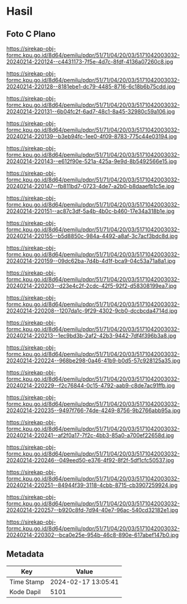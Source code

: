 # Hasil

## Foto C Plano

https://sirekap-obj-formc.kpu.go.id/8d64/pemilu/pdpr/51/71/04/20/03/5171042003032-20240214-220124--c4431173-7f5e-4d7c-8fdf-4136a07260c8.jpg

https://sirekap-obj-formc.kpu.go.id/8d64/pemilu/pdpr/51/71/04/20/03/5171042003032-20240214-220128--8181ebe1-dc79-4485-8716-6c18b6b75cdd.jpg

https://sirekap-obj-formc.kpu.go.id/8d64/pemilu/pdpr/51/71/04/20/03/5171042003032-20240214-220131--6b04fc2f-6ad7-48c1-8a45-32980c59a106.jpg

https://sirekap-obj-formc.kpu.go.id/8d64/pemilu/pdpr/51/71/04/20/03/5171042003032-20240214-220139--b3eb94fc-1ee0-4f09-8783-775c44e03194.jpg

https://sirekap-obj-formc.kpu.go.id/8d64/pemilu/pdpr/51/71/04/20/03/5171042003032-20240214-220143--e612f90e-521a-425a-9e9d-8b5492566e15.jpg

https://sirekap-obj-formc.kpu.go.id/8d64/pemilu/pdpr/51/71/04/20/03/5171042003032-20240214-220147--fb811bd7-0723-4de7-a2b0-b8daaefb1c5e.jpg

https://sirekap-obj-formc.kpu.go.id/8d64/pemilu/pdpr/51/71/04/20/03/5171042003032-20240214-220151--ac87c3df-5a4b-4b0c-b460-17e34a318b1e.jpg

https://sirekap-obj-formc.kpu.go.id/8d64/pemilu/pdpr/51/71/04/20/03/5171042003032-20240214-220155--b5d8850c-984a-4492-a8af-3c7acf3bdc8d.jpg

https://sirekap-obj-formc.kpu.go.id/8d64/pemilu/pdpr/51/71/04/20/03/5171042003032-20240214-220159--09dc62ba-7d4b-4d1f-bca9-04c53a71a8a1.jpg

https://sirekap-obj-formc.kpu.go.id/8d64/pemilu/pdpr/51/71/04/20/03/5171042003032-20240214-220203--d23e4c2f-2cdc-42f5-92f2-d58308199ea7.jpg

https://sirekap-obj-formc.kpu.go.id/8d64/pemilu/pdpr/51/71/04/20/03/5171042003032-20240214-220208--1207da1c-9f29-4302-9cb0-dccbcda4714d.jpg

https://sirekap-obj-formc.kpu.go.id/8d64/pemilu/pdpr/51/71/04/20/03/5171042003032-20240214-220213--1ec9bd3b-2af2-42b3-9442-7df4f396b3a8.jpg

https://sirekap-obj-formc.kpu.go.id/8d64/pemilu/pdpr/51/71/04/20/03/5171042003032-20240214-220224--968be298-0a46-41b9-b0d5-57c928125a35.jpg

https://sirekap-obj-formc.kpu.go.id/8d64/pemilu/pdpr/51/71/04/20/03/5171042003032-20240214-220229--f2c76844-0c15-4792-aab9-c8de7ac91ffb.jpg

https://sirekap-obj-formc.kpu.go.id/8d64/pemilu/pdpr/51/71/04/20/03/5171042003032-20240214-220235--9497f766-74de-4249-8756-9b2766abb95a.jpg

https://sirekap-obj-formc.kpu.go.id/8d64/pemilu/pdpr/51/71/04/20/03/5171042003032-20240214-220241--af2f0a17-7f2c-4bb3-85a0-a700ef22658d.jpg

https://sirekap-obj-formc.kpu.go.id/8d64/pemilu/pdpr/51/71/04/20/03/5171042003032-20240214-220246--049eed50-e376-4f92-8f2f-5df1cfc50537.jpg

https://sirekap-obj-formc.kpu.go.id/8d64/pemilu/pdpr/51/71/04/20/03/5171042003032-20240214-220251--84944f39-3118-4cbb-8715-cb3907259924.jpg

https://sirekap-obj-formc.kpu.go.id/8d64/pemilu/pdpr/51/71/04/20/03/5171042003032-20240214-220257--b920c8fd-7d94-40e7-96ac-540cd32182e1.jpg

https://sirekap-obj-formc.kpu.go.id/8d64/pemilu/pdpr/51/71/04/20/03/5171042003032-20240214-220302--bca0e25e-954b-46c8-890e-617abef147b0.jpg


## Metadata

| Key        | Value               |
| ---------- | ------------------- |
| Time Stamp | 2024-02-17 13:05:41 |
| Kode Dapil | 5101                |



